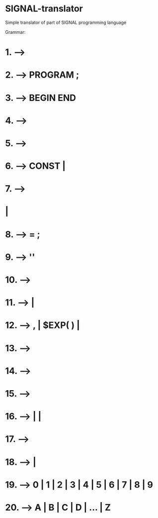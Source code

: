 # SIGNAL-translator
Simple translator of part of SIGNAL programming language

Grammar:


# 1. <signal-program> --> <program>
# 2. <program> --> PROGRAM <procedure-identifier> ; <block>
# 3. <block> --> <declarations> BEGIN <statements-list> END
# 4. <statements-list> --> <empty>
# 5. <declarations> --> <constant-declarations>
# 6. <constant-declarations> --> CONST <constant-declarations-list> | <empty>
# 7. <constant-declarations-list> -->
#             <constant-declaration> <constant-declarations-list> 
#             | <empty>
# 8. <constant-declaration> --> <constant-identifier> = <constant>;
# 9. <constant> --> '<complex-number>'
# 10. <complex-number> --> <left-part> <right-part> 
# 11. <left-part> --> <unsigned-integer> | <empty>
# 12. <right-part> --> ,<unsigned-integer> | $EXP( <unsigned-integer> ) | <empty>
# 13. <constant-identifier> --> <identifier>
# 14. <procedure-identifier> --> <identifier>
# 15. <identifier> --> <letter><string>
# 16. <string> --> <letter><string> | <digit><string> | <empty>
# 17. <unsigned-integer> --> <digit><digits-string>
# 18. <digits-string> --> <digit><digits-string> | <empty>
# 19. <digit> --> 0 | 1 | 2 | 3 | 4 | 5 | 6 | 7 | 8 | 9
# 20. <letter> --> A | B | C | D | ... | Z
